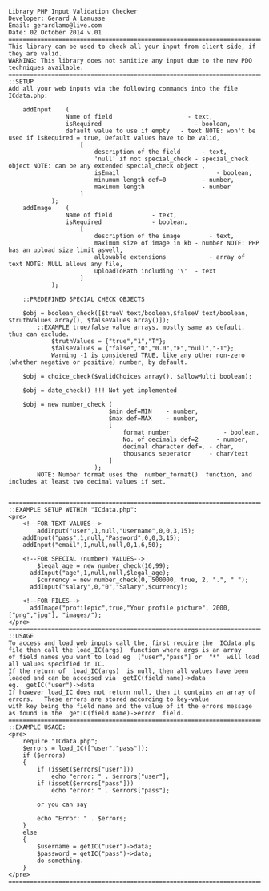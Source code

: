 
	Library PHP Input Validation Checker
	Developer: Gerard A Lamusse
	Email: gerardlamo@live.com
	Date: 02 October 2014 v.01
	==========================================================================================================
	This library can be used to check all your input from client side, if they are valid.
	WARNING: This library does not sanitize any input due to the new PDO techniques available.
	==========================================================================================================
	::SETUP
	Add all your web inputs via the following commands into the file ICdata.php:
		
		addInput	(
					Name of field 			          - text,
					isRequired 				            - boolean,
					default value to use if empty	- text NOTE: won't be used if isRequired = true, Default values have to be valid,
						[
							description of the field	  - text,
							'null' if not special_check	- special_check object NOTE: can be any extended special_check object ,
							isEmail 			              - boolean,
							minumum length def=0	      - number,
							maximum length		          - number
						]
				);
		addImage	(
					Name of field			- text,
					isRequired				- boolean,
						[
							description of the image		- text,
							maximum size of image in kb	- number NOTE: PHP has an upload size limit aswell,							
							allowable extensions		    - array of text NOTE: NULL allows any file,
							uploadToPath including '\'	- text							
						]
				);
				
		::PREDEFINED SPECIAL CHECK OBJECTS
		
		$obj = boolean_check([$trueV text/boolean,$falseV text/boolean, $truthValues array(), $falseValues array()]);
			::EXAMPLE true/false value arrays, mostly same as default, thus can exclude.
				$truthValues = {"true","1","T"};
				$falseValues = {"false","0","0.0","F","null","-1"};
				Warning -1 is considered TRUE, like any other non-zero (whether negative or positive) number, by default.
		
		$obj = choice_check($validChoices array(), $allowMulti boolean);
		
		$obj = date_check() !!! Not yet implemented
		
		$obj = new number_check	(
								$min def=MIN	- number,
								$max def=MAX	- number, 
								[
									format number		        - boolean,
									No. of decimals def=2	  - number,
									decimal character def=.	- char,
									thousands seperator	    - char/text
								]
							);	
			NOTE: Number format uses the  number_format()  function, and includes at least two decimal values if set.
		
		
	==========================================================================================================
	::EXAMPLE SETUP WITHIN "ICdata.php":
	<pre>
		<!--FOR TEXT VALUES-->
			addInput("user",1,null,"Username",0,0,3,15);
  		addInput("pass",1,null,"Password",0,0,3,15);
  		addInput("email",1,null,null,0,1,6,50);
		
		<!--FOR SPECIAL (number) VALUES-->
			$legal_age = new number_check(16,99);
		  addInput("age",1,null,null,$legal_age);
			$currency = new number_check(0, 500000, true, 2, ".", " ");
		  addInput("salary",0,"0","Salary",$currency);
		  
		<!--FOR FILES-->
		  addImage("profilepic",true,"Your profile picture", 2000, ["png","jpg"], "images/");
	</pre>	
	==========================================================================================================
	::USAGE
	To access and load web inputs call the, first require the  ICdata.php  file then call the load_IC(args)  function where args is an array
	of field names you want to load eg  ["user","pass"] or  "*"  will load all values specified in IC.
	If the return of  load_IC(args)  is null, then all values have been loaded and can be accessed via  getIC(field name)->data 
	eg.  getIC("user")->data 
	If however load_IC does not return null, then it contains an array of errors.	These errors are stored according to key-value
	with key being the field name and the value of it the errors message as found in the  getIC(field name)->error  field.
	==========================================================================================================
	::EXAMPLE USAGE:
	<pre>
		require "ICdata.php";	
		$errors = load_IC(["user","pass"]);
		if ($errors)
		{
			if (isset($errors["user"]))
				echo "error: " . $errors["user"];
			if (isset($errors["pass"]))
				echo "error: " . $errors["pass"];
			
			or you can say
			
			echo "Error: " . $errors;
		}
		else
		{
			$username = getIC("user")->data;
			$password = getIC("pass")->data; 
			do something.
		}
	</pre>
	==========================================================================================================
